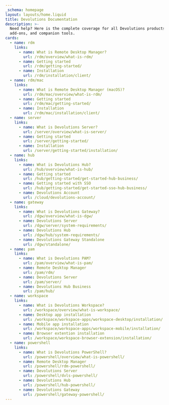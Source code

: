 ```yaml
---
_schema: homepage
layout: layouts/home.liquid
title: Devolutions Documentation
description: >-
  Need help? Here is the complete coverage for all Devolutions products,
  add-ons, and companion tools.
cards:
  - name: rdm
    links:
      - name: What is Remote Desktop Manager?
        url: /rdm/overview/what-is-rdm/
      - name: Getting started
        url: /rdm/getting-started/
      - name: Installation
        url: /rdm/installation/client/
  - name: rdm/mac
    links:
      - name: What is Remote Desktop Manager (macOS)?
        url: /rdm/mac/overview/what-is-rdm/
      - name: Getting started
        url: /rdm/mac/getting-started/
      - name: Installation
        url: /rdm/mac/installation/client/
  - name: server
    links:
      - name: What is Devolutions Server?
        url: /server/overview/what-is-server/
      - name: Getting started
        url: /server/getting-started/
      - name: Installation
        url: /server/getting-started/installation/
  - name: hub
    links:
      - name: What is Devolutions Hub?
        url: /hub/overview/what-is-hub/
      - name: Getting started
        url: /hub/getting-started/get-started-hub-business/
      - name: Getting started with SSO
        url: /hub/getting-started/get-started-sso-hub-business/
      - name: Devolutions Account
        url: /cloud/devolutions-account/
  - name: gateway
    links:
      - name: What is Devolutions Gateway?
        url: /dgw/overview/what-is-dgw/
      - name: Devolutions Server
        url: /dgw/server/system-requirements/
      - name: Devolutions Hub
        url: /dgw/hub/system-requirements/
      - name: Devolutions Gateway Standalone
        url: /dgw/standalone/
  - name: pam
    links:
      - name: What is Devolutions PAM?
        url: /pam/overview/what-is-pam/
      - name: Remote Desktop Manager
        url: /pam/rdm/
      - name: Devolutions Server
        url: /pam/server/
      - name: Devolutions Hub Business
        url: /pam/hub/
  - name: workspace
    links:
      - name: What is Devolutions Workspace?
        url: /workspace/overview/what-is-workspace/
      - name: Desktop app installation
        url: /workspace/workspace-apps/workspace-desktop/installation/
      - name: Mobile app installation
        url: /workspace/workspace-apps/workspace-mobile/installation/
      - name: Browser extention installation
        url: /workspace/workspace-browser-extension/installation/
  - name: powershell
    links:
      - name: What is Devolutions PowerShell?
        url: /powershell/overview/what-is-powershell/
      - name: Remote Desktop Manager
        url: /powershell/rdm-powershell/
      - name: Devolutions Server
        url: /powershell/dvls-powershell/
      - name: Devolutions Hub
        url: /powershell/hub-powershell/
      - name: Devolutions Gateway
        url: /powershell/gateway-powershell/
---
```

